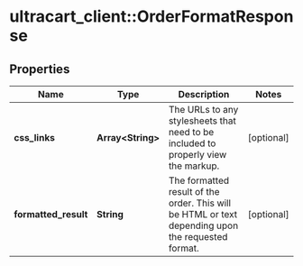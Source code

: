 # ultracart_client::OrderFormatResponse

## Properties
Name | Type | Description | Notes
------------ | ------------- | ------------- | -------------
**css_links** | **Array&lt;String&gt;** | The URLs to any stylesheets that need to be included to properly view the markup. | [optional] 
**formatted_result** | **String** | The formatted result of the order.  This will be HTML or text depending upon the requested format. | [optional] 


